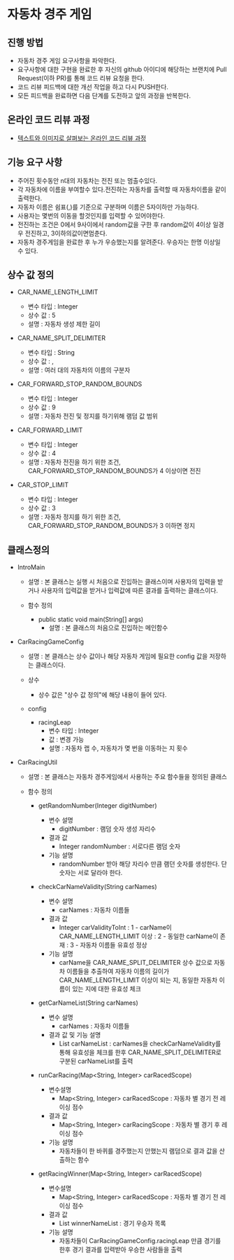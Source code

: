 # 자동차 경주 게임
## 진행 방법
* 자동차 경주 게임 요구사항을 파악한다.
* 요구사항에 대한 구현을 완료한 후 자신의 github 아이디에 해당하는 브랜치에 Pull Request(이하 PR)를 통해 코드 리뷰 요청을 한다.
* 코드 리뷰 피드백에 대한 개선 작업을 하고 다시 PUSH한다.
* 모든 피드백을 완료하면 다음 단계를 도전하고 앞의 과정을 반복한다.


## 온라인 코드 리뷰 과정
* [텍스트와 이미지로 살펴보는 온라인 코드 리뷰 과정](https://github.com/next-step/nextstep-docs/tree/master/codereview)


## 기능 요구 사항
* 주어진 횟수동안 n대의 자동차는 전진 또는 멈출수있다.
* 각 자동차에 이름을 부여할수 있다.전진하는 자동차를 출력할 때 자동차이름을 같이 출력한다.
* 자동차 이름은 쉼표(,)를 기준으로 구분하며 이름은 5자이하만 가능하다.
* 사용자는 몇번의 이동을 할것인지를 입력할 수 있어야한다.
* 전진하는 조건은 0에서 9사이에서 random값을 구한 후 random값이 4이상 일경우 전진하고,
  3이하의값이면멈춘다.
* 자동차 경주게임을 완료한 후 누가 우승했는지를 알려준다. 우승자는 한명 이상일 수 있다.


## 상수 값 정의
* CAR_NAME_LENGTH_LIMIT
  * 변수 타입 : Integer
  * 상수 값 : 5
  * 설명 : 자동차 생성 제한 길이
  
* CAR_NAME_SPLIT_DELIMITER
  * 변수 타입 : String
  * 상수 값 : ,
  * 설명 : 여러 대의 자동차의 이름의 구분자
  
* CAR_FORWARD_STOP_RANDOM_BOUNDS
  * 변수 타입 : Integer
  * 상수 값 : 9
  * 설명 : 자동차 전진 및 정지를 하기위해 램덤 값 범위
  
* CAR_FORWARD_LIMIT
  * 변수 타입 : Integer
  * 상수 값 : 4
  * 설명 : 자동차 전진을 하기 위한 조건, CAR_FORWARD_STOP_RANDOM_BOUNDS가 4 이상이면 전진

* CAR_STOP_LIMIT
  * 변수 타입 : Integer
  * 상수 값 : 3
  * 설명 : 자동차 정지를 하기 위한 조건, CAR_FORWARD_STOP_RANDOM_BOUNDS가 3 이하면 정지
  

## 클래스정의
* IntroMain
  * 설명 : 본 클래스는 실행 시 처음으로 진입하는 클래스이며 사용자의 입력을 받거나 사용자의 입력값을 받거나 
    입력값에 따른 결과를 출력하는 클래스이다.
    
  * 함수 정의
    * public static void main(String[] args)
      - 설명 : 본 클래스의 처음으로 진입하는 메인함수
  

* CarRacingGameConfig
  * 설명 : 본 클래스는 상수 값이나 해당 자동차 게임에 필요한 config 값을 저장하는
  클래스이다.
    
  * 상수 
    - 상수 값은 "상수 값 정의"에 해당 내용이 들어 있다.
  
  * config 
    * racingLeap
      * 변수 타입 : Integer
      * 값 : 변경 가능 
      * 설명 : 자동차 랩 수, 자동차가 몆 번을 이동하는 지 횟수
  

* CarRacingUtil
  * 설명 : 본 클래스는 자동차 경주게임에서 사용하는 주요 함수들을 정의된 클래스
  
  * 함수 정의
    * getRandomNumber(Integer digitNumber)
      - 변수 설명
        - digitNumber : 램덤 숫자 생성 자리수
      - 결과 값
        - Integer randomNumber : 서로다른 램덤 숫자
      - 기능 설명
        - randomNumber 받아 해당 자리수 만큼 램던 숫자를 생성한다. 단 숫자는 서로 달라야 한다.
    
    * checkCarNameValidity(String carNames)
      - 변수 설명
        - carNames : 자동차 이름들
      - 결과 값
        - Integer carValidityToInt
          : 1 - carName이 CAR_NAME_LENGTH_LIMIT 이상
          : 2 - 동일한 carName이 존재
          : 3 - 자동차 이름들 유효성 정상
      - 기능 설명
        - carName을 CAR_NAME_SPLIT_DELIMITER 상수 값으로 자동차 이름들을 추출하여
          자동차 이름의 길이가 CAR_NAME_LENGTH_LIMIT 이상이 되는 지, 동일한 자동차
          이름이 있는 지에 대한 유효성 체크
    
    * getCarNameList(String carNames)
      - 변수 설명
        - carNames : 자동차 이름들
      - 결과 값 및 기능 설명
        - List carNameList
          : carNames을 checkCarNameValidity를 통해 유효성을 체크를 한후
            CAR_NAME_SPLIT_DELIMITER로 구분된 carNameList를 출력
          
    * runCarRacing(Map<String, Integer> carRacedScope)
      - 변수설명
        - Map<String, Integer> carRacedScope : 자동차 별 경기 전 레이싱 점수
      - 결과 값
        - Map<String, Integer> carRacingScope : 자동차 별 경기 후 레이싱 점수
      - 기능 설명
        - 자동차들이 한 바퀴를 경주했는지 안했는지 램덤으로 결과 값을 산출하는 함수
  
    * getRacingWinner(Map<String, Integer> carRacedScope)
      - 변수설명
        - Map<String, Integer> carRacedScope : 자동차 별 경기 전 레이싱 점수
      - 결과 값
        - List<String> winnerNameList : 경기 우승자 목록
      - 기능 설명
        - 자동차들이 CarRacingGameConfig.racingLeap 만큼 경기를 한후 경기 결과를
          입력받아 우승한 사람들을 출력
  
